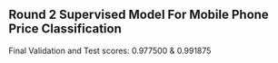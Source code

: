 ## Round 2 Supervised Model For Mobile Phone Price Classification
 
Final Validation and Test scores: 0.977500 & 0.991875
